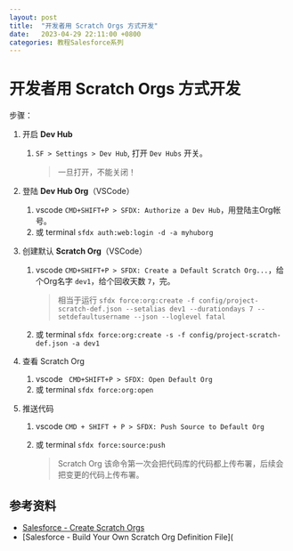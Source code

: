 ```yaml
---
layout: post
title:  "开发者用 Scratch Orgs 方式开发"
date:   2023-04-29 22:11:00 +0800
categories: 教程Salesforce系列
---
```


# 开发者用 Scratch Orgs 方式开发

步骤：

1. 开启 **Dev Hub**

   1. `SF > Settings > Dev Hub`, 打开 `Dev Hubs` 开关。

      > 一旦打开，不能关闭！

2. 登陆 **Dev Hub Org**（VSCode）

   1. vscode  `CMD+SHIFT+P > SFDX: Authorize a Dev Hub`，用登陆主Org帐号。
   1. 或 terminal `sfdx auth:web:login -d -a myhuborg`

3. 创建默认 **Scratch Org**（VSCode）

   1. vscode `CMD+SHIFT+P > SFDX: Create a Default Scratch Org...`，给个Org名字 `dev1`，给个回收天数 `7`，完。

      > 相当于运行 `sfdx force:org:create -f config/project-scratch-def.json --setalias dev1 --durationdays 7 --setdefaultusername --json --loglevel fatal`

   2. 或 terminal `sfdx force:org:create -s -f config/project-scratch-def.json -a dev1`

4. 查看 Scratch Org

   1. vscode ` CMD+SHIFT+P > SFDX: Open Default Org`
   2. 或 terminal `sfdx force:org:open`

5. 推送代码

   1. vscode `CMD + SHIFT + P > SFDX: Push Source to Default Org`

   2. 或 terminal `sfdx force:source:push`

      > Scratch Org 该命令第一次会把代码库的代码都上传布署，后续会把变更的代码上传布署。

## 参考资料

* [Salesforce - Create Scratch Orgs](https://developer.salesforce.com/docs/atlas.en-us.sfdx_dev.meta/sfdx_dev/sfdx_dev_scratch_orgs_create.htm)
* [Salesforce - Build Your Own Scratch Org Definition File](
